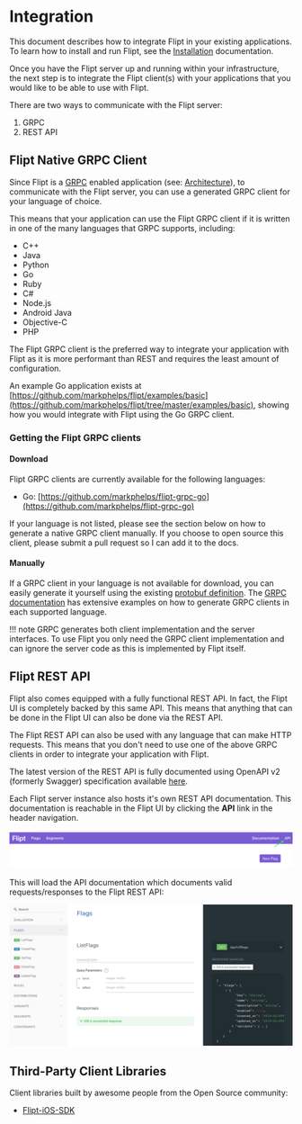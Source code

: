 # Integration

This document describes how to integrate Flipt in your existing applications. To learn how to install and run Flipt, see the [Installation](installation.md) documentation.

Once you have the Flipt server up and running within your infrastructure, the next step is to integrate the Flipt client(s) with your applications that you would like to be able to use with Flipt.

There are two ways to communicate with the Flipt server:

1. GRPC
1. REST API

## Flipt Native GRPC Client

Since Flipt is a [GRPC](https://grpc.io/) enabled application (see: [Architecture](architecture.md)), to communicate with the Flipt server, you can use a generated GRPC client for your language of choice.

This means that your application can use the Flipt GRPC client if it is written in one of the many languages that GRPC supports, including:

* C++
* Java
* Python
* Go
* Ruby
* C#
* Node.js
* Android Java
* Objective-C
* PHP

The Flipt GRPC client is the preferred way to integrate your application with Flipt as it is more performant than REST and requires the least amount of configuration.

An example Go application exists at [https://github.com/markphelps/flipt/examples/basic](https://github.com/markphelps/flipt/tree/master/examples/basic), showing how you would integrate with Flipt using the Go GRPC client.

### Getting the Flipt GRPC clients

#### Download

Flipt GRPC clients are currently available for the following languages:

* Go: [https://github.com/markphelps/flipt-grpc-go](https://github.com/markphelps/flipt-grpc-go)

If your language is not listed, please see the section below on how to generate a native GRPC client manually. If you choose to open source this client, please submit a pull request so I can add it to the docs.

#### Manually

If a GRPC client in your language is not available for download, you can easily generate it yourself using the existing [protobuf definition](https://github.com/markphelps/flipt/blob/master/rpc/flipt.proto). The [GRPC documentation](https://grpc.io/docs/) has extensive examples on how to generate GRPC clients in each supported language.

!!! note
    GRPC generates both client implementation and the server interfaces. To use Flipt you only need the GRPC client implementation and can ignore the server code as this is implemented by Flipt itself.

## Flipt REST API

Flipt also comes equipped with a fully functional REST API. In fact, the Flipt UI is completely backed by this same API. This means that anything that can be done in the Flipt UI can also be done via the REST API.

The Flipt REST API can also be used with any language that can make HTTP requests. This means that you don't need to use one of the above GRPC clients in order to integrate your application with Flipt.

The latest version of the REST API is fully documented using OpenAPI v2 (formerly Swagger) specification available [here](https://github.com/markphelps/flipt/blob/master/swagger/api/swagger.json).

Each Flipt server instance also hosts it's own REST API documentation. This documentation is reachable in the Flipt UI by clicking the **API** link in the header navigation.

![Flipt API](assets/images/integration/api.png)

This will load the API documentation which documents valid requests/responses to the Flipt REST API:

![Flipt API Docs](assets/images/integration/docs.png)

## Third-Party Client Libraries

Client libraries built by awesome people from the Open Source community:

* [Flipt-iOS-SDK](https://github.com/Camji55/Flipt-iOS-SDK)

